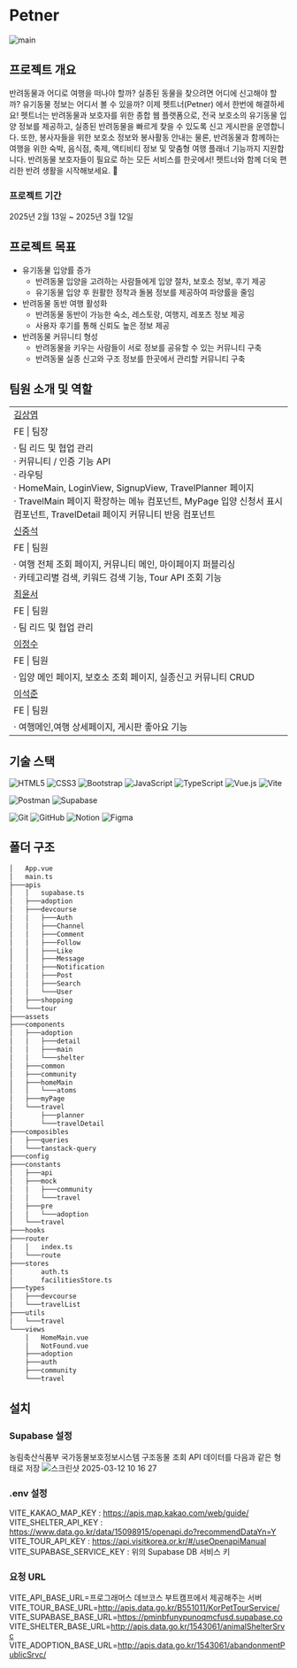 # Petner
![main](https://github.com/user-attachments/assets/5fcc9b6a-e14f-4170-8847-40d0f3177322)

## 프로젝트 개요
반려동물과 어디로 여행을 떠나야 할까? 실종된 동물을 찾으려면 어디에 신고해야 할까? 유기동물 정보는 어디서 볼 수 있을까?
이제 펫트너(Petner) 에서 한번에 해결하세요!
펫트너는 반려동물과 보호자를 위한 종합 웹 플랫폼으로, 전국 보호소의 유기동물 입양 정보를 제공하고, 실종된 반려동물을 
빠르게 찾을 수 있도록 신고 게시판을 운영합니다. 또한, 봉사자들을 위한 보호소 정보와 봉사활동 안내는 물론, 반려동물과 
함께하는 여행을 위한 숙박, 음식점, 축제, 액티비티 정보 및 맞춤형 여행 플래너 기능까지 지원합니다.
반려동물 보호자들이 필요로 하는 모든 서비스를 한곳에서! 펫트너와 함께 더욱 편리한 반려 생활을 시작해보세요. 🐾

### 프로젝트 기간
2025년 2월 13일 ~ 2025년 3월 12일

## 프로젝트 목표
- 유기동물 입양률 증가
  - 반려동물 입양을 고려하는 사람들에게 입양 절차, 보호소 정보, 후기 제공
  - 유기동물 입양 후 원활한 정착과 돌봄 정보를 제공하여 파양률을 줄임
- 반려동물 동반 여행 활성화
  - 반려동물 동반이 가능한 숙소, 레스토랑, 여행지, 레포츠 정보 제공
  - 사용자 후기를 통해 신뢰도 높은 정보 제공
- 반려동물 커뮤니티 형성
  - 반려동물을 키우는 사람들이 서로 정보를 공유할 수 있는 커뮤니티 구축
  - 반려동물 실종 신고와 구조 정보를 한곳에서 관리할 커뮤니티 구축

## 팀원 소개 및 역할
<center>
<table>
  <tbody>
    <tr></tr><tr>
      <td><a href="https://github.com/kylekim95">김상엽</a></td>
    </tr>
    <tr>
      <td>FE | 팀장</td>
    </tr>
    <tr></tr><tr>
      <td>
        <a>· 팀 리드 및 협업 관리</a><br>
        <a>· 커뮤니티 / 인증 기능 API</a><br>
        <a>· 라우팅</a><br>
        <a>· HomeMain, LoginView, SignupView, TravelPlanner 페이지</a><br>
        <a>· TravelMain 페이지 확장하는 메뉴 컴포넌트, MyPage 입양 신청서 표시 컴포넌트, TravelDetail 페이지 커뮤니티 반응 컴포넌트</a><br>
      </td>
    </tr>
    <tr>
      <td><a href="https://github.com/dony0720">신중석</a></td>
    </tr>
    <tr>
      <td>FE | 팀원</td>
    </tr>
    <tr></tr><tr>
      <td>
        <a>· 여행 전체 조회 페이지, 커뮤니티 메인, 마이페이지 퍼블리싱</a><br>
        <a>· 카테고리별 검색, 키워드 검색 기능, Tour API 조회 기능</a><br>
      </td>
    </tr>
    <tr>
      <td><a href="https://github.com/cj2174">최윤서</a></td>
    </tr>
    <tr>
      <td>FE | 팀원</td>
    </tr>
    <tr></tr><tr>
      <td>
        <a>· 팀 리드 및 협업 관리</a><br>
      </td>
    </tr>
    <tr>
      <td><a href="https://github.com/jjeongsu">이정수</a></td>
    </tr>
    <tr>
      <td>FE | 팀원</td>
    </tr>
    <tr></tr><tr>
      <td>
        <a>· 입양 메인 페이지, 보호소 조회 페이지, 실종신고 커뮤니티 CRUD</a><br>
      </td>
    </tr>
    <tr>
      <td><a href="https://github.com/Joon-Leo">이석준</a></td>
    </tr>
    <tr>
      <td>FE | 팀원</td>
    </tr>
    <tr></tr><tr>
      <td>
        <a>· 여행메인,여행 상세페이지, 게시판 좋아요 기능</a><br>
      </td>
    </tr>
  </tbody>
</table>
</center>

## 기술 스택
![HTML5](https://img.shields.io/badge/html5-%23E34F26.svg?style=for-the-badge&logo=html5&logoColor=white) ![CSS3](https://img.shields.io/badge/css3-%231572B6.svg?style=for-the-badge&logo=css3&logoColor=white) ![Bootstrap](https://img.shields.io/badge/bootstrap-%238511FA.svg?style=for-the-badge&logo=bootstrap&logoColor=white) ![JavaScript](https://img.shields.io/badge/javascript-%23323330.svg?style=for-the-badge&logo=javascript&logoColor=%23F7DF1E) ![TypeScript](https://img.shields.io/badge/typescript-%23007ACC.svg?style=for-the-badge&logo=typescript&logoColor=white) ![Vue.js](https://img.shields.io/badge/vuejs-%2335495e.svg?style=for-the-badge&logo=vuedotjs&logoColor=%234FC08D) ![Vite](https://img.shields.io/badge/vite-%23646CFF.svg?style=for-the-badge&logo=vite&logoColor=white) 

![Postman](https://img.shields.io/badge/Postman-FF6C37?style=for-the-badge&logo=postman&logoColor=white) ![Supabase](https://img.shields.io/badge/Supabase-3ECF8E?style=for-the-badge&logo=supabase&logoColor=white)

![Git](https://img.shields.io/badge/git-%23F05033.svg?style=for-the-badge&logo=git&logoColor=white) ![GitHub](https://img.shields.io/badge/github-%23121011.svg?style=for-the-badge&logo=github&logoColor=white) ![Notion](https://img.shields.io/badge/Notion-%23000000.svg?style=for-the-badge&logo=notion&logoColor=white) ![Figma](https://img.shields.io/badge/figma-%23F24E1E.svg?style=for-the-badge&logo=figma&logoColor=white)

## 폴더 구조
```bash
│   App.vue
│   main.ts
├───apis
│   │   supabase.ts
│   ├───adoption
│   ├───devcourse
│   │   ├───Auth
│   │   ├───Channel
│   │   ├───Comment
│   │   ├───Follow
│   │   ├───Like
│   │   ├───Message
│   │   ├───Notification
│   │   ├───Post
│   │   ├───Search
│   │   └───User
│   ├───shopping
│   └───tour
├───assets
├───components
│   ├───adoption
│   │   ├───detail
│   │   ├───main
│   │   └───shelter
│   ├───common
│   ├───community
│   ├───homeMain
│   │   └───atoms
│   ├───myPage
│   └───travel
│       ├───planner
│       └───travelDetail
├───composibles
│   ├───queries
│   └───tanstack-query
├───config
├───constants
│   ├───api
│   ├───mock
│   │   ├───community
│   │   └───travel
│   ├───pre
│   │   └───adoption
│   └───travel
├───hooks
├───router
│   │   index.ts
│   └───route
├───stores
│       auth.ts
│       facilitiesStore.ts
├───types
│   ├───devcourse
│   └───travelList
├───utils
│   └───travel
└───views
    │   HomeMain.vue
    │   NotFound.vue
    ├───adoption
    ├───auth
    ├───community
    └───travel
```

## 설치
### Supabase 설정
농림축산식품부 국가동물보호정보시스템 구조동물 조회 API 데이터를 다음과 같은 형태로 저장 
![스크린샷 2025-03-12 10 16 27](https://github.com/user-attachments/assets/5967ba85-7e6d-4999-9c3b-0f9cf2f0a870)

### .env 설정
VITE_KAKAO_MAP_KEY : https://apis.map.kakao.com/web/guide/ <br>
VITE_SHELTER_API_KEY : https://www.data.go.kr/data/15098915/openapi.do?recommendDataYn=Y <br>
VITE_TOUR_API_KEY : https://api.visitkorea.or.kr/#/useOpenapiManual <br>
VITE_SUPABASE_SERVICE_KEY : 위의 Supabase DB 서비스 키 <br>

### 요청 URL
VITE_API_BASE_URL=프로그래머스 데브코스 부트캠프에서 제공해주는 서버 <br>
VITE_TOUR_BASE_URL=http://apis.data.go.kr/B551011/KorPetTourService/ <br>
VITE_SUPABASE_BASE_URL=https://pminbfunypunoqmcfusd.supabase.co <br>
VITE_SHELTER_BASE_URL=http://apis.data.go.kr/1543061/animalShelterSrvc <br>
VITE_ADOPTION_BASE_URL=http://apis.data.go.kr/1543061/abandonmentPublicSrvc/ <br>

